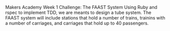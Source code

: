 Makers Academy Week 1 Challenge: The FAAST System
Using Ruby and rspec to implement TDD, we are meants to design a tube system.
The FAAST system will include stations that hold a number of trains, trainins with
a number of carriages, and carriages that hold up to 40 passengers.
